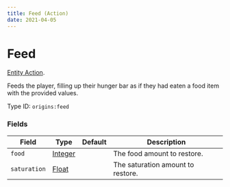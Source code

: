 ```yaml
---
title: Feed (Action)
date: 2021-04-05
---
```

# Feed

[Entity Action](../entity_actions.md).

Feeds the player, filling up their hunger bar as if they had eaten a food item with the provided values.

Type ID: `origins:feed`

### Fields

Field  | Type | Default | Description
-------|------|---------|-------------
`food` | [Integer](../data_types/integer.md) |  | The food amount to restore.
`saturation` | [Float](../data_types/float.md) |  | The saturation amount to restore.
